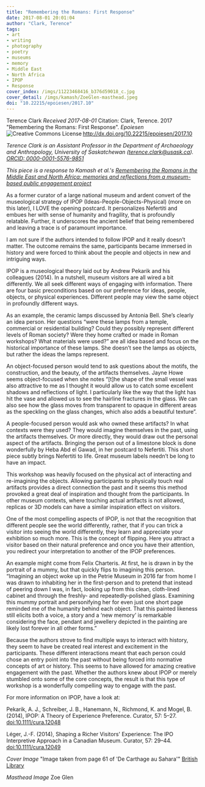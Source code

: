 ```yaml
---
title: "Remembering the Romans: First Response"
date: 2017-08-01 20:01:04
author: "Clark, Terence"
tags:
- art
- writing
- photography
- poetry
- museums
- memory
- Middle East
- North Africa
- IPOP
- Response
cover_index: /imgs/11223468416_b376d59018_c.jpg
cover_detail: /imgs/kamash/ZoeGlen-masthead.jpeg
doi: "10.22215/epoiesen/2017.10"
---
```

Terence Clark
_Received 2017-08-01_
Citation: Clark, Terence. 2017 "Remembering the Romans: First Response". _Epoiesen_ http://dx.doi.org/10.22215/epoiesen/2017.10
<a rel="license" href="http://creativecommons.org/licenses/by-nc/4.0/"><img alt="Creative Commons License" style="border-width:0" src="https://i.creativecommons.org/l/by-nc/4.0/88x31.png" align="left" /></a><br />

_Terence Clark is an Assistant Professor in the Department of Archaeology and Anthropology, University of Saskatchewan (terence.clark@usask.ca). [ORCID: 0000-0001-5576-9851](http://orcid.org/0000-0001-5576-9851)_

_This piece is a response to Kamash et al.'s [Remembering the Romans in the Middle East and North Africa: memories and reflections from a museum-based public engagement project](/2017/07/14/remembering-romans/)_

As a former curator of a large national museum and ardent convert of the museological strategy of IPOP (Ideas-People-Objects-Physical) (more on this later), I LOVE the opening postcard. It personalizes Nefertiti and embues her with sense of humanity and fragility, that is profoundly relatable. Further, it underscores the ancient belief that being remembered and leaving a trace is of paramount importance.

I am not sure if the authors intended to follow IPOP and it really doesn’t matter. The outcome remains the same, participants became immersed in history and were forced to think about the people and objects in new and intriguing ways.

IPOP is a museological theory laid out by Andrew Pekarik and his colleagues (2014). In a nutshell, museum visitors are all wired a bit differently. We all seek different ways of engaging with information. There are four basic preconditions based on our preference for ideas, people, objects, or physical experiences. Different people may view the same object in profoundly different ways.

As an example, the ceramic lamps discussed by Antonia Bell. She’s clearly an idea person. Her questions “were these lamps from a temple, commercial or residential building? Could they possibly represent different levels of Roman society? Were they home crafted or made in Roman workshops? What materials were used?” are all idea based and focus on the historical importance of these lamps. She doesn’t see the lamps as objects, but rather the ideas the lamps represent.

An object-focused person would tend to ask questions about the motifs, the construction, and the beauty, of the artifacts themselves. Jayne Howe seems object-focused when she notes “[t]he shape of the small vessel was also attractive to me as I thought it would allow us to catch some excellent shadows and reflections of light. I particularly like the way that the light has hit the vase and allowed us to see the hairline fractures in the glass. We can also see how the glass moves from transparent to opaque in different areas as the speckling on the glass changes, which also adds a beautiful texture”.

A people-focused person would ask who owned these artifacts? In what contexts were they used? They would imagine themselves in the past, using the artifacts themselves. Or more directly, they would draw out the personal aspect of the artifacts. Bringing the person out of a limestone block is done wonderfully by Heba Abd el Gawad, in her postcard to Nefertiti. This short piece subtly brings Nefertiti to life. Great museum labels needn’t be long to have an impact.

This workshop was heavily focused on the physical act of interacting and re-imagining the objects. Allowing participants to physically touch real artifacts provides a direct connection the past and it seems this method provoked a great deal of inspiration and thought from the participants. In other museum contexts, where touching actual artifacts is not allowed, replicas or 3D models can have a similar inspiration effect on visitors.

One of the most compelling aspects of IPOP, is not that the recognition that different people see the world differently, rather, that if you can trick a visitor into seeing the world differently, they learn and appreciate your exhibition so much more. This is the concept of flipping. Here you attract a visitor based on their natural preference and once you have their attention, you redirect your interpretation to another of the IPOP preferences.

An example might come from Felix Charteris. At first, he is drawn in by the portrait of a mummy, but that quickly flips to imagining this person. “Imagining an object woke up in the Petrie Museum in 2016 far from home I was drawn to inhabiting her in the first-person and to pretend that instead of peering down I was, in fact, looking up from this clean, cloth-lined cabinet and through the freshly- and repeatedly-polished glass. Examining this mummy portrait and personifying her for even just one short page reminded me of the humanity behind each object. That this painted likeness still elicits both a voice, a story and a ‘new memory’ is remarkable considering the face, pendant and jewellery depicted in the painting are likely lost forever in all other forms.”

Because the authors strove to find multiple ways to interact with history, they seem to have be created real interest and excitement in the participants. These different interactions meant that each person could chose an entry point into the past without being forced into normative concepts of art or history. This seems to have allowed for amazing creative engagement with the past. Whether the authors knew about IPOP or merely stumbled onto some of the core concepts, the result is that this type of workshop is a wonderfully compelling way to engage with the past.

For more information on IPOP, have a look at:

Pekarik, A. J., Schreiber, J. B., Hanemann, N., Richmond, K. and Mogel, B. (2014), IPOP: A Theory of Experience Preference. Curator, 57: 5–27. [doi:10.1111/cura.12048](http://dx.doi.org/10.1111/cura.12048)

Léger, J.-F. (2014), Shaping a Richer Visitors' Experience: The IPO Interpretive Approach in a Canadian Museum. Curator, 57: 29–44. [doi:10.1111/cura.12049](http://dx.doi.org/10.1111/cura.12049)

_Cover Image_ "Image taken from page 61 of 'De Carthage au Sahara'" [British Library](https://www.flickr.com/photos/britishlibrary/11223468416)

_Masthead Image_ Zoe Glen
